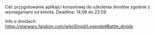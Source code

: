 Cel: przygotowanie aplikajci konsolowej do szkolenia droidów zgodnie z wymaganiami od klienta.
Deadline: 14.06 do 23.59


Info o droidach:
https://starwars.fandom.com/wiki/Droid/Legends#Battle_droids
